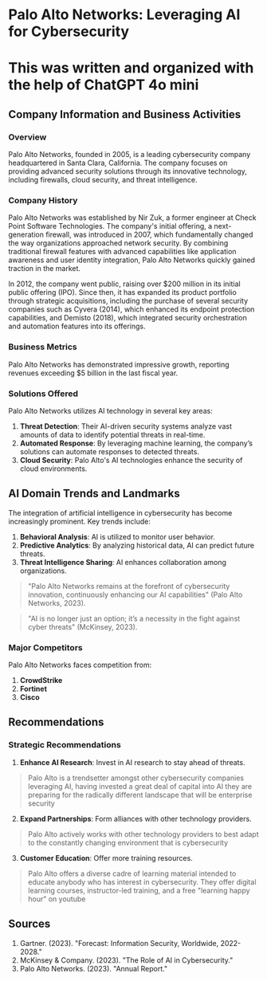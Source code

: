 # Palo Alto Networks: Leveraging AI for Cybersecurity

# This was written and organized with the help of ChatGPT 4o mini

## Company Information and Business Activities

### Overview

Palo Alto Networks, founded in 2005, is a leading cybersecurity company headquartered in Santa Clara, California. The company focuses on providing advanced security solutions through its innovative technology, including firewalls, cloud security, and threat intelligence.

### Company History

Palo Alto Networks was established by Nir Zuk, a former engineer at Check Point Software Technologies. The company's initial offering, a next-generation firewall, was introduced in 2007, which fundamentally changed the way organizations approached network security. By combining traditional firewall features with advanced capabilities like application awareness and user identity integration, Palo Alto Networks quickly gained traction in the market.

In 2012, the company went public, raising over $200 million in its initial public offering (IPO). Since then, it has expanded its product portfolio through strategic acquisitions, including the purchase of several security companies such as Cyvera (2014), which enhanced its endpoint protection capabilities, and Demisto (2018), which integrated security orchestration and automation features into its offerings.

### Business Metrics

Palo Alto Networks has demonstrated impressive growth, reporting revenues exceeding $5 billion in the last fiscal year.

### Solutions Offered

Palo Alto Networks utilizes AI technology in several key areas:

1. **Threat Detection**: Their AI-driven security systems analyze vast amounts of data to identify potential threats in real-time.
2. **Automated Response**: By leveraging machine learning, the company’s solutions can automate responses to detected threats.
3. **Cloud Security**: Palo Alto's AI technologies enhance the security of cloud environments.

## AI Domain Trends and Landmarks

The integration of artificial intelligence in cybersecurity has become increasingly prominent. Key trends include:

1. **Behavioral Analysis**: AI is utilized to monitor user behavior.
2. **Predictive Analytics**: By analyzing historical data, AI can predict future threats.
3. **Threat Intelligence Sharing**: AI enhances collaboration among organizations.

> "Palo Alto Networks remains at the forefront of cybersecurity innovation, continuously enhancing our AI capabilities" (Palo Alto Networks, 2023).

> "AI is no longer just an option; it’s a necessity in the fight against cyber threats" (McKinsey, 2023).

### Major Competitors

Palo Alto Networks faces competition from:

1. **CrowdStrike**
2. **Fortinet**
3. **Cisco**

## Recommendations

### Strategic Recommendations

1. **Enhance AI Research**: Invest in AI research to stay ahead of threats.
> Palo Alto is a trendsetter amongst other cybersecurity companies leveraging AI, having invested a great deal of capital into AI they are preparing for the radically different landscape that will be enterprise security
2. **Expand Partnerships**: Form alliances with other technology providers.
> Palo Alto actively works with other technology providers to best adapt to the constantly changing environment that is cybersecurity
3. **Customer Education**: Offer more training resources.
> Palo Alto offers a diverse cadre of learning material intended to educate anybody who has interest in cybersecurity. They offer digital learning courses, instructor-led training, and a free "learning happy hour" on youtube

## Sources

1. Gartner. (2023). "Forecast: Information Security, Worldwide, 2022-2028."
2. McKinsey & Company. (2023). "The Role of AI in Cybersecurity."
3. Palo Alto Networks. (2023). "Annual Report." 

